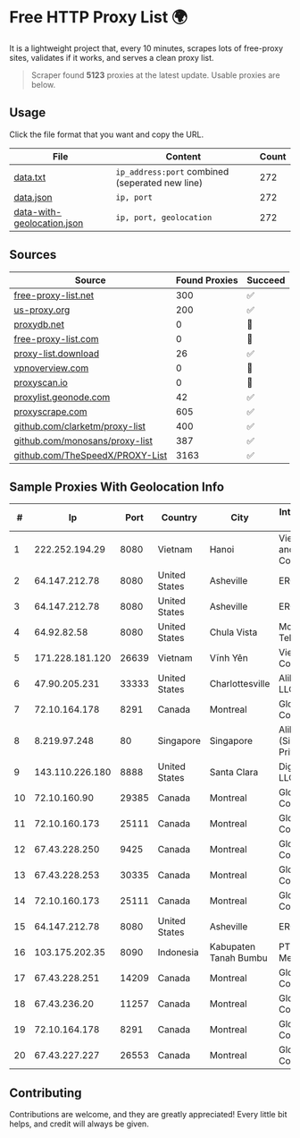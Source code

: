 
# Free HTTP Proxy List 🌍

It is a lightweight project that, every 10 minutes, scrapes lots of free-proxy sites, validates if it works, and serves a clean proxy list.


> Scraper found **5123** proxies at the latest update. Usable proxies are below.

## Usage

Click the file format that you want and copy the URL.


|File|Content|Count|
|----|-------|-----|
|[data.txt](https://raw.githubusercontent.com/themiralay/Proxy-List-World/master/data.txt)|`ip_address:port` combined (seperated new line)|272|
|[data.json](https://raw.githubusercontent.com/themiralay/Proxy-List-World/master/data.json)|`ip, port`|272|
|[data-with-geolocation.json](https://raw.githubusercontent.com/themiralay/Proxy-List-World/master/data-with-geolocation.json)|`ip, port, geolocation`|272|

## Sources

|Source|Found Proxies|Succeed|
|------|-------------|-------|
|[free-proxy-list.net](https://free-proxy-list.net)|300|✅|
|[us-proxy.org](https://www.us-proxy.org)|200|✅|
|[proxydb.net](http://proxydb.net)|0|🚫|
|[free-proxy-list.com](https://free-proxy-list.com/?page=&port=&type%5B%5D=http&type%5B%5D=https&up_time=0&search=Search)|0|🚫|
|[proxy-list.download](https://www.proxy-list.download/HTTP)|26|✅|
|[vpnoverview.com](https://vpnoverview.com/privacy/anonymous-browsing/free-proxy-servers)|0|🚫|
|[proxyscan.io](https://www.proxyscan.io)|0|🚫|
|[proxylist.geonode.com](https://proxylist.geonode.com/api/proxy-list?limit=300&page=1&sort_by=lastChecked&sort_type=desc&protocols=http,https)|42|✅|
|[proxyscrape.com](https://api.proxyscrape.com/v2/?request=displayproxies&protocol=http&timeout=10000&country=all&ssl=all&anonymity=all)|605|✅|
|[github.com/clarketm/proxy-list](https://raw.githubusercontent.com/clarketm/proxy-list/master/proxy-list-raw.txt)|400|✅|
|[github.com/monosans/proxy-list](https://raw.githubusercontent.com/monosans/proxy-list/main/proxies/http.txt)|387|✅|
|[github.com/TheSpeedX/PROXY-List](https://raw.githubusercontent.com/TheSpeedX/PROXY-List/master/http.txt)|3163|✅|


## Sample Proxies With Geolocation Info

|#|Ip|Port|Country|City|Internet Service Provider|
|-|--|----|-------|----|-------------------------|
|1|222.252.194.29|8080|Vietnam|Hanoi|VietNam Post and Telecom Corporation|
|2|64.147.212.78|8080|United States|Asheville|ERC Broadband|
|3|64.147.212.78|8080|United States|Asheville|ERC Broadband|
|4|64.92.82.58|8080|United States|Chula Vista|Momentum Telecom, Inc.|
|5|171.228.181.120|26639|Vietnam|Vĩnh Yên|Viettel Corporation|
|6|47.90.205.231|33333|United States|Charlottesville|Alibaba.com LLC|
|7|72.10.164.178|8291|Canada|Montreal|GloboTech Communications|
|8|8.219.97.248|80|Singapore|Singapore|Alibaba Cloud (Singapore) Private Limited|
|9|143.110.226.180|8888|United States|Santa Clara|DigitalOcean, LLC|
|10|72.10.160.90|29385|Canada|Montreal|GloboTech Communications|
|11|72.10.160.173|25111|Canada|Montreal|GloboTech Communications|
|12|67.43.228.250|9425|Canada|Montreal|GloboTech Communications|
|13|67.43.228.253|30335|Canada|Montreal|GloboTech Communications|
|14|72.10.160.173|25111|Canada|Montreal|GloboTech Communications|
|15|64.147.212.78|8080|United States|Asheville|ERC Broadband|
|16|103.175.202.35|8090|Indonesia|Kabupaten Tanah Bumbu|PT Ameera Mega Buana|
|17|67.43.228.251|14209|Canada|Montreal|GloboTech Communications|
|18|67.43.236.20|11257|Canada|Montreal|GloboTech Communications|
|19|72.10.164.178|8291|Canada|Montreal|GloboTech Communications|
|20|67.43.227.227|26553|Canada|Montreal|GloboTech Communications|



## Contributing

Contributions are welcome, and they are greatly appreciated! Every
little bit helps, and credit will always be given.

